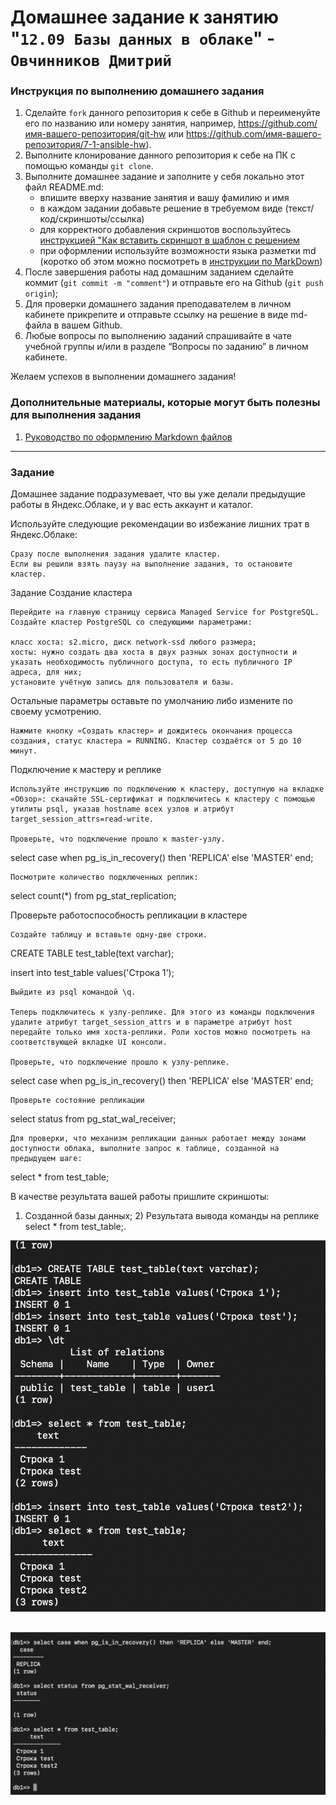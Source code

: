 # Домашнее задание к занятию "`12.09 Базы данных в облаке`" - `Овчинников Дмитрий`


### Инструкция по выполнению домашнего задания

   1. Сделайте `fork` данного репозитория к себе в Github и переименуйте его по названию или номеру занятия, например, https://github.com/имя-вашего-репозитория/git-hw или  https://github.com/имя-вашего-репозитория/7-1-ansible-hw).
   2. Выполните клонирование данного репозитория к себе на ПК с помощью команды `git clone`.
   3. Выполните домашнее задание и заполните у себя локально этот файл README.md:
      - впишите вверху название занятия и вашу фамилию и имя
      - в каждом задании добавьте решение в требуемом виде (текст/код/скриншоты/ссылка)
      - для корректного добавления скриншотов воспользуйтесь [инструкцией "Как вставить скриншот в шаблон с решением](https://github.com/netology-code/sys-pattern-homework/blob/main/screen-instruction.md)
      - при оформлении используйте возможности языка разметки md (коротко об этом можно посмотреть в [инструкции  по MarkDown](https://github.com/netology-code/sys-pattern-homework/blob/main/md-instruction.md))
   4. После завершения работы над домашним заданием сделайте коммит (`git commit -m "comment"`) и отправьте его на Github (`git push origin`);
   5. Для проверки домашнего задания преподавателем в личном кабинете прикрепите и отправьте ссылку на решение в виде md-файла в вашем Github.
   6. Любые вопросы по выполнению заданий спрашивайте в чате учебной группы и/или в разделе “Вопросы по заданию” в личном кабинете.
   
Желаем успехов в выполнении домашнего задания!
   
### Дополнительные материалы, которые могут быть полезны для выполнения задания

1. [Руководство по оформлению Markdown файлов](https://gist.github.com/Jekins/2bf2d0638163f1294637#Code)

---

### Задание 

Домашнее задание подразумевает, что вы уже делали предыдущие работы в Яндекс.Облаке, и у вас есть аккаунт и каталог.

Используйте следующие рекомендации во избежание лишних трат в Яндекс.Облаке:

    Сразу после выполнения задания удалите кластер.
    Если вы решили взять паузу на выполнение задания, то остановите кластер.

Задание
Создание кластера

    Перейдите на главную страницу сервиса Managed Service for PostgreSQL.
    Создайте кластер PostgreSQL со следующими параметрами:

    класс хоста: s2.micro, диск network-ssd любого размера;
    хосты: нужно создать два хоста в двух разных зонах доступности и указать необходимость публичного доступа, то есть публичного IP адреса, для них;
    установите учётную запись для пользователя и базы.

Остальные параметры оставьте по умолчанию либо измените по своему усмотрению.

    Нажмите кнопку «Создать кластер» и дождитесь окончания процесса создания, статус кластера = RUNNING. Кластер создаётся от 5 до 10 минут.

Подключение к мастеру и реплике

    Используйте инструкцию по подключению к кластеру, доступную на вкладке «Обзор»: cкачайте SSL-сертификат и подключитесь к кластеру с помощью утилиты psql, указав hostname всех узлов и атрибут target_session_attrs=read-write.

    Проверьте, что подключение прошло к master-узлу.

select case when pg_is_in_recovery() then 'REPLICA' else 'MASTER' end;

    Посмотрите количество подключенных реплик:

select count(*) from pg_stat_replication;

Проверьте работоспособность репликации в кластере

    Создайте таблицу и вставьте одну-две строки.

CREATE TABLE test_table(text varchar);

insert into test_table values('Строка 1');

    Выйдите из psql командой \q.

    Теперь подключитесь к узлу-реплике. Для этого из команды подключения удалите атрибут target_session_attrs и в параметре атрибут host передайте только имя хоста-реплики. Роли хостов можно посмотреть на соответствующей вкладке UI консоли.

    Проверьте, что подключение прошло к узлу-реплике.

select case when pg_is_in_recovery() then 'REPLICA' else 'MASTER' end;

    Проверьте состояние репликации

select status from pg_stat_wal_receiver;

    Для проверки, что механизм репликации данных работает между зонами доступности облака, выполните запрос к таблице, созданной на предыдущем шаге:

select * from test_table;

В качестве результата вашей работы пришлите скриншоты:

1) Созданной базы данных; 2) Результата вывода команды на реплике select * from test_table;.

![table](https://github.com/dmitri13/12.09/blob/main/img/table.png)

![select](https://github.com/dmitri13/12.09/blob/main/img/select.png)
---

